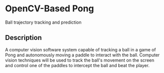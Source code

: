 # OpenCV-Based Pong

Ball trajectory tracking and prediction

## Description

A computer vision software system capable of tracking a ball in a game of Pong and autonomously moving a paddle to interact with the ball. 
Computer vision techniques will be used to track the ball's movement on the screen and control one of the paddles to intercept the ball and beat the player.
